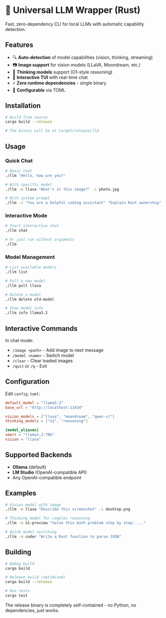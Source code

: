 # 🦀 Universal LLM Wrapper (Rust)

Fast, zero-dependency CLI for local LLMs with automatic capability detection.

## Features

- 🔍 **Auto-detection** of model capabilities (vision, thinking, streaming)
- 📷 **Image support** for vision models (LLaVA, Moondream, etc.)
- 🧠 **Thinking models** support (O1-style reasoning)
- 💬 **Interactive TUI** with real-time chat
- ⚡ **Zero runtime dependencies** - single binary
- 🔧 **Configurable** via TOML

## Installation

```bash
# Build from source
cargo build --release

# The binary will be at target/release/llm
```

## Usage

### Quick Chat
```bash
# Basic chat
./llm "Hello, how are you?"

# With specific model
./llm -m llava "What's in this image?" -i photo.jpg

# With system prompt
./llm -s "You are a helpful coding assistant" "Explain Rust ownership"
```

### Interactive Mode
```bash
# Start interactive chat
./llm chat

# Or just run without arguments
./llm
```

### Model Management
```bash
# List available models
./llm list

# Pull a new model
./llm pull llava

# Delete a model
./llm delete old-model

# Show model info
./llm info llama3.2
```

## Interactive Commands

In chat mode:
- `/image <path>` - Add image to next message
- `/model <name>` - Switch model
- `/clear` - Clear loaded images
- `/quit` or `/q` - Exit

## Configuration

Edit `config.toml`:

```toml
default_model = "llama3.2"
base_url = "http://localhost:11434"

vision_models = ["llava", "moondream", "qwen-vl"]
thinking_models = ["o1", "reasoning"]

[model_aliases]
smart = "llama3.2:70b"
vision = "llava"
```

## Supported Backends

- **Ollama** (default)
- **LM Studio** (OpenAI-compatible API)
- Any OpenAI-compatible endpoint

## Examples

```bash
# Vision model with image
./llm -m llava "Describe this screenshot" -i desktop.png

# Thinking model for complex reasoning  
./llm -m o1-preview "Solve this math problem step by step: ..."

# Quick model switching
./llm -m coder "Write a Rust function to parse JSON"
```

## Building

```bash
# Debug build
cargo build

# Release build (optimized)
cargo build --release

# Run tests
cargo test
```

The release binary is completely self-contained - no Python, no dependencies, just works.